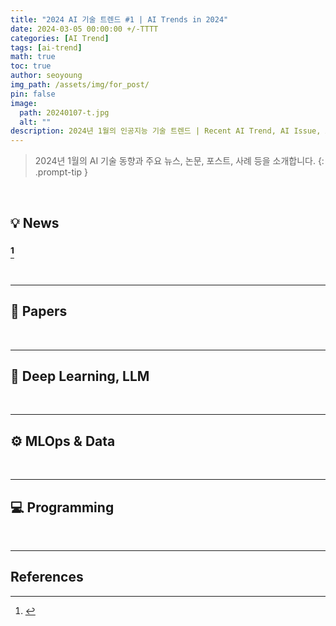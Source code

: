 ```yaml
---
title: "2024 AI 기술 트렌드 #1 | AI Trends in 2024"
date: 2024-03-05 00:00:00 +/-TTTT
categories: [AI Trend]
tags: [ai-trend]
math: true
toc: true
author: seoyoung
img_path: /assets/img/for_post/
pin: false
image:
  path: 20240107-t.jpg
  alt: ""
description: 2024년 1월의 인공지능 기술 트렌드 | Recent AI Trend, AI Issue, AI News, Top AI Paper
---
```


> 2024년 1월의 AI 기술 동향과 주요 뉴스, 논문, 포스트, 사례 등을 소개합니다.
{: .prompt-tip }




&nbsp;
&nbsp;
&nbsp;

## 💡 **News**
### [^ref-n-1]


&nbsp;
&nbsp;
&nbsp;

-------------------

## 📰 **Papers**



&nbsp;
&nbsp;
&nbsp;

----------------

## 🧠 **Deep Learning, LLM**




&nbsp;
&nbsp;
&nbsp;

----------------

## ⚙️ **MLOps & Data**


&nbsp;
&nbsp;
&nbsp;

----------------

## 💻 **Programming**


&nbsp;
&nbsp;
&nbsp;

----------------
## References
[^ref-n-1]: []()
